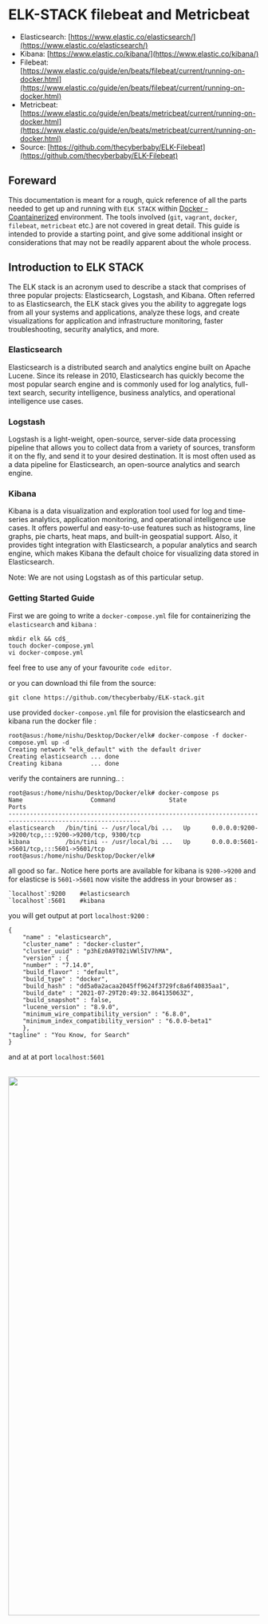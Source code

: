 # ELK-STACK filebeat and Metricbeat

- Elasticsearch: [https://www.elastic.co/elasticsearch/](https://www.elastic.co/elasticsearch/)
- Kibana: [https://www.elastic.co/kibana/](https://www.elastic.co/kibana/)
- Filebeat: [https://www.elastic.co/guide/en/beats/filebeat/current/running-on-docker.html](https://www.elastic.co/guide/en/beats/filebeat/current/running-on-docker.html)
- Metricbeat: [https://www.elastic.co/guide/en/beats/metricbeat/current/running-on-docker.html](https://www.elastic.co/guide/en/beats/metricbeat/current/running-on-docker.html)
- Source: [https://github.com/thecyberbaby/ELK-Filebeat](https://github.com/thecyberbaby/ELK-Filebeat)

## Foreward

This documentation is meant for a rough, quick reference of all the parts needed to get up and running with
`ELK STACK` within [Docker - Coantainerized](https://www.docker.com/) environment.
The tools involved (`git`, `vagrant`, `docker`, `filebeat`, `metricbeat` etc.) are not covered in great detail.
This guide is intended to provide a starting point, and give some additional insight or considerations that may not be readily apparent about the whole process.

## Introduction to ELK STACK

The ELK stack is an acronym used to describe a stack that comprises of three popular projects: Elasticsearch, Logstash, and Kibana.
Often referred to as Elasticsearch, the ELK stack gives you the ability to aggregate logs from all your systems and applications, analyze these logs, and create visualizations for application and infrastructure monitoring, faster troubleshooting, security analytics, and more.

### Elasticsearch

Elasticsearch is a distributed search and analytics engine built on Apache Lucene. Since its release in 2010, Elasticsearch has quickly become the most popular search engine and is commonly used
for log analytics, full-text search, security intelligence, business analytics, and operational intelligence use cases.

### Logstash

Logstash is a light-weight, open-source, server-side data processing pipeline that allows you to collect data from a variety of sources, transform it on the fly, and send it to your desired destination.
It is most often used as a data pipeline for Elasticsearch, an open-source analytics and search engine.

### Kibana

Kibana is a data visualization and exploration tool used for log and time-series analytics, application monitoring, and operational intelligence use cases. It offers powerful and easy-to-use features such as histograms, line graphs,
pie charts, heat maps, and built-in geospatial support. Also, it provides tight integration with Elasticsearch, a popular analytics and search engine, which makes Kibana the default choice for visualizing data stored in Elasticsearch.

Note: We are not using Logstash as of this particular setup.

### Getting Started Guide

First we are going to write a `docker-compose.yml` file for containerizing the `elasticsearch` and `kibana` :

    mkdir elk && cd$_
    touch docker-compose.yml
    vi docker-compose.yml

feel free to use any of your favourite `code editor`.

or you can download thi file from the source:

    git clone https://github.com/thecyberbaby/ELK-stack.git

use provided `docker-compose.yml` file for provision the elasticsearch and kibana
run the docker file  :

	root@asus:/home/nishu/Desktop/Docker/elk# docker-compose -f docker-compose.yml up -d
	Creating network "elk_default" with the default driver
	Creating elasticsearch ... done
	Creating kibana        ... done

verify the containers are running.. :

	root@asus:/home/nishu/Desktop/Docker/elk# docker-compose ps
    Name                   Command               State                         Ports                       
	-----------------------------------------------------------------------------------------------------------
	elasticsearch   /bin/tini -- /usr/local/bi ...   Up      0.0.0.0:9200->9200/tcp,:::9200->9200/tcp, 9300/tcp
	kibana          /bin/tini -- /usr/local/bi ...   Up      0.0.0.0:5601->5601/tcp,:::5601->5601/tcp          
	root@asus:/home/nishu/Desktop/Docker/elk# 

all good so far.. Notice here ports are available for kibana is `9200->9200` and for elasticse is `5601->5601`
 now visite the address in your browser as :


	`localhost`:9200 	#elasticsearch
	`localhost`:5601 	#kibana


you will get output at port `localhost:9200`  :


	{
		"name" : "elasticsearch",
		"cluster_name" : "docker-cluster",
		"cluster_uuid" : "p3hEz0A9T02iVWl5IV7hMA",
		"version" : {
	    "number" : "7.14.0",
	    "build_flavor" : "default",
	    "build_type" : "docker",
	    "build_hash" : "dd5a0a2acaa2045ff9624f3729fc8a6f40835aa1",
	    "build_date" : "2021-07-29T20:49:32.864135063Z",
	    "build_snapshot" : false,
	    "lucene_version" : "8.9.0",
	    "minimum_wire_compatibility_version" : "6.8.0",
	    "minimum_index_compatibility_version" : "6.0.0-beta1"
	    },
	"tagline" : "You Know, for Search"
	}


and at at port `localhost:5601`

<br/>
<img src="./snaps.snapKibana.png" width="1080">
